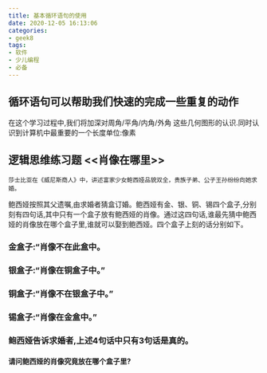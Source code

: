 ```yaml
---
title: 基本循环语句的使用
date: 2020-12-05 16:13:06
categories:
- geek8
tags:
- 软件
- 少儿编程
- 必备
---
```

## 循环语句可以帮助我们快速的完成一些重复的动作
   在这个学习过程中,我们将加深对周角/平角/内角/外角 这些几何图形的认识.同时认识到计算机中最重要的一个长度单位:像素

## 逻辑思维练习题 <<肖像在哪里>>

	莎士比亚在《威尼斯商人》中，讲述富家少女鲍西娅品貌双全，贵族子弟、公子王孙纷纷向她求婚。

  鲍西娅按照其父遗嘱,由求婚者猜盒订婚。鲍西娅有金、银、铜、锡四个盒子,分别刻有四句话,其中只有一个盒子放有鲍西娅的肖像。通过这四句话,谁最先猜中鲍西娅的肖像放在哪个盒子里,谁就可以娶到鲍西娅。四个盒子上刻的话分别如下。

### 金盒子:“肖像不在此盒中。
### 银盒子:“肖像在铜盒子中。”
### 铜盒子:“肖像不在银盒子中。”
### 锡盒子:“肖像在金盒中。”

### 鲍西娅告诉求婚者,**上述4句话中只有3句话是真的。**

#### 请问鲍西娅的肖像究竟放在哪个盒子里?
